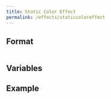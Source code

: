 ```yaml
---
title: Static Color Effect
permalink: /effects/staticcoloreffect
---
```


## Format

~~~
~~~

## Variables


## Example

~~~
~~~